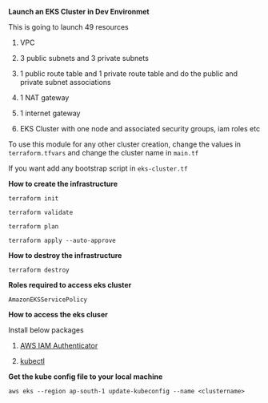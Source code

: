 **Launch an EKS Cluster in Dev Environmet**

This is going to launch 49 resources

1.  VPC

2.  3 public subnets and 3 private subnets

3.  1 public route table and 1 private route table and do the public and private subnet associations

4.  1 NAT gateway

5.  1 internet gateway

6.  EKS Cluster with one node and associated security groups, iam roles etc

To use this module for any other cluster creation, change the values in `terraform.tfvars` and change the cluster name in `main.tf`

If you want add any bootstrap script in `eks-cluster.tf`

**How to create the infrastructure**

`terraform init`

`terraform validate`

`terraform plan`

`terraform apply --auto-approve`

**How to destroy the infrastructure**

`terraform destroy`

**Roles required to access eks cluster**

`AmazonEKSServicePolicy`

**How to access the eks cluser**

Install below packages

1.  [AWS IAM Authenticator](https://docs.aws.amazon.com/eks/latest/userguide/install-aws-iam-authenticator.html)

2.  [kubectl](https://kubernetes.io/docs/tasks/tools/)

**Get the kube config file to your local machine**

`aws eks --region ap-south-1 update-kubeconfig --name <clustername>`



